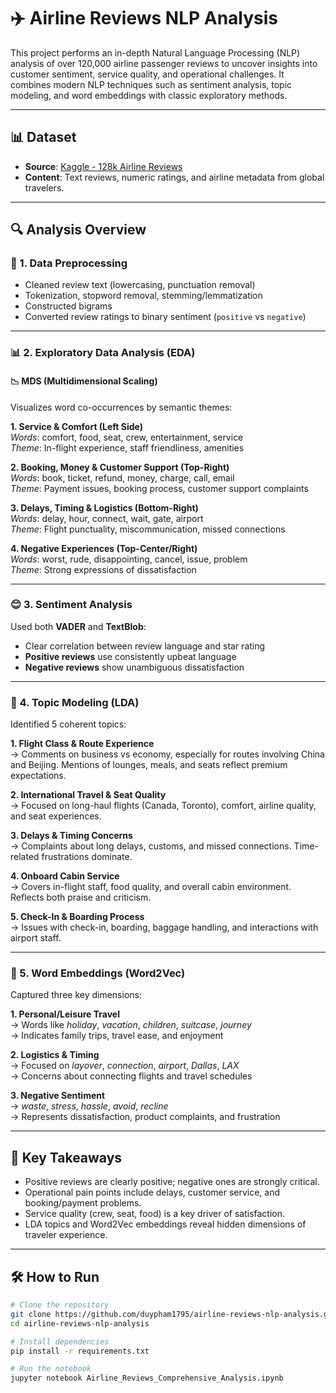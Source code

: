 # ✈️ Airline Reviews NLP Analysis

This project performs an in-depth Natural Language Processing (NLP) analysis of over 120,000 airline passenger reviews to uncover insights into customer sentiment, service quality, and operational challenges. It combines modern NLP techniques such as sentiment analysis, topic modeling, and word embeddings with classic exploratory methods.

---

## 📊 Dataset

- **Source**: [Kaggle - 128k Airline Reviews](https://www.kaggle.com/datasets/joelljungstrom/128k-airline-reviews)
- **Content**: Text reviews, numeric ratings, and airline metadata from global travelers.

---

## 🔍 Analysis Overview

### 🧹 1. Data Preprocessing
- Cleaned review text (lowercasing, punctuation removal)
- Tokenization, stopword removal, stemming/lemmatization
- Constructed bigrams
- Converted review ratings to binary sentiment (`positive` vs `negative`)

---

### 📊 2. Exploratory Data Analysis (EDA)

#### 📉 MDS (Multidimensional Scaling)
Visualizes word co-occurrences by semantic themes:

**1. Service & Comfort (Left Side)**  
*Words*: comfort, food, seat, crew, entertainment, service  
*Theme*: In-flight experience, staff friendliness, amenities

**2. Booking, Money & Customer Support (Top-Right)**  
*Words*: book, ticket, refund, money, charge, call, email  
*Theme*: Payment issues, booking process, customer support complaints

**3. Delays, Timing & Logistics (Bottom-Right)**  
*Words*: delay, hour, connect, wait, gate, airport  
*Theme*: Flight punctuality, miscommunication, missed connections

**4. Negative Experiences (Top-Center/Right)**  
*Words*: worst, rude, disappointing, cancel, issue, problem  
*Theme*: Strong expressions of dissatisfaction

---

### 😊 3. Sentiment Analysis
Used both **VADER** and **TextBlob**:

- Clear correlation between review language and star rating
- **Positive reviews** use consistently upbeat language
- **Negative reviews** show unambiguous dissatisfaction

---

### 🧵 4. Topic Modeling (LDA)

Identified 5 coherent topics:

**1. Flight Class & Route Experience**  
→ Comments on business vs economy, especially for routes involving China and Beijing. Mentions of lounges, meals, and seats reflect premium expectations.

**2. International Travel & Seat Quality**  
→ Focused on long-haul flights (Canada, Toronto), comfort, airline quality, and seat experiences.

**3. Delays & Timing Concerns**  
→ Complaints about long delays, customs, and missed connections. Time-related frustrations dominate.

**4. Onboard Cabin Service**  
→ Covers in-flight staff, food quality, and overall cabin environment. Reflects both praise and criticism.

**5. Check-In & Boarding Process**  
→ Issues with check-in, boarding, baggage handling, and interactions with airport staff.

---

### 🧠 5. Word Embeddings (Word2Vec)

Captured three key dimensions:

**1. Personal/Leisure Travel**  
→ Words like *holiday*, *vacation*, *children*, *suitcase*, *journey*  
→ Indicates family trips, travel ease, and enjoyment

**2. Logistics & Timing**  
→ Focused on *layover*, *connection*, *airport*, *Dallas*, *LAX*  
→ Concerns about connecting flights and travel schedules

**3. Negative Sentiment**  
→ *waste*, *stress*, *hassle*, *avoid*, *recline*  
→ Represents dissatisfaction, product complaints, and frustration

---

## 🧠 Key Takeaways

- Positive reviews are clearly positive; negative ones are strongly critical.
- Operational pain points include delays, customer service, and booking/payment problems.
- Service quality (crew, seat, food) is a key driver of satisfaction.
- LDA topics and Word2Vec embeddings reveal hidden dimensions of traveler experience.

---

## 🛠️ How to Run

```bash
# Clone the repository
git clone https://github.com/duypham1795/airline-reviews-nlp-analysis.git
cd airline-reviews-nlp-analysis

# Install dependencies
pip install -r requirements.txt

# Run the notebook
jupyter notebook Airline_Reviews_Comprehensive_Analysis.ipynb
